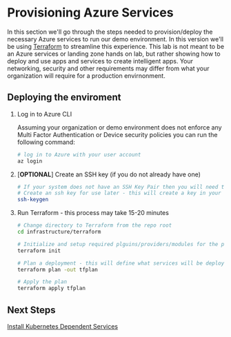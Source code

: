 # Provisioning Azure Services

In this section we'll go through the steps needed to provision/deploy the necessary Azure services to run our demo environment.  In this version we'll be using [Terraform](https://terraform.io) to streamline this experience.  This lab is not meant to be an Azure services or landing zone hands on lab, but rather showing how to deploy and use apps and services to create intelligent apps.  Your networking, security and other requirements may differ from what your organization will require for a production envirnonment.

## Deploying the enviroment

1. Log in to Azure CLI

    Assuming your organization or demo environment does not enforce any Multi Factor Authentication or Device security policies you can run the following command:

    ```bash
    # log in to Azure with your user account
    az login
    ```

2. [**OPTIONAL**] Create an SSH key (if you do not already have one)

    ```bash
    # If your system does not have an SSH Key Pair then you will need to generate one
    # Create an ssh key for use later - this will create a key in your users home directory
    ssh-keygen
    ```

3. Run Terraform - this process may take 15-20 minutes

    ```bash
    # Change directory to Terraform from the repo root
    cd infrastructure/terraform

    # Initialize and setup required plguins/providers/modules for the project
    terraform init

    # Plan a deployment - this will define what services will be deployed into your environment
    terraform plan -out tfplan

    # Apply the plan
    terraform apply tfplan
    ```

## Next Steps

[Install Kubernetes Dependent Services](./010-kubernetes-dependent-services.md)